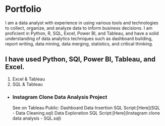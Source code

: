 # Portfolio
I am a data analyst with experience in using various tools and technologies to collect, organize, and analyze data to inform business decisions. I am proficient in Python, R, SQL, Excel, Power BI, and Tableau, and have a solid understanding of data analytics techniques such as dashboard building, report writing, data mining, data merging, statistics, and critical thinking.

## I have used Python, SQl, Power BI, Tableau, and Excel. 

1. Excel & Tableau
2. SQL & Tableau
  * ### Instagram Clone Data Analysis Project
    See on Tableau Public: Dashboard
    Data Insertion SQL Script:[Here](SQL - Data Cleaning.sql)
    Data Exploration SQL Script:[Here](Instagram clone data analysis - SQL.sql)
